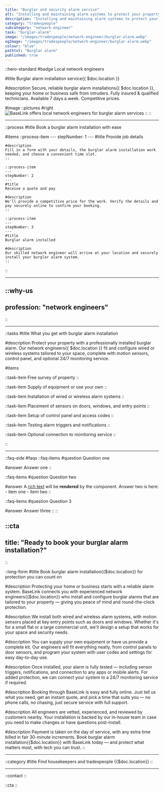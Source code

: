 ```yaml
---
title: "Burglar and security alarm service"
alt: "Installing and maintaining alarm systems to protect your property from intruders"
description: "Installing and maintaining alarm systems to protect your property from intruders"
category: "tradespeople"
subcategory: "network-engineer"
task: "burglar-alarm"
image: "/images/tradespeople/network-engineer/burglar-alarm.webp"
ogImage: "/images/tradespeople/network-engineer/burglar-alarm.webp"
colour: "blue"
pathtxt: "Burglar alarm"
published: true
---
```


::hero-standard
#badge
Local network engineers

#title
Burglar alarm installation service{{ $doc.location }}

#description
Secure, reliable burglar alarm installations{{ $doc.location }}, keeping your home or business safe from intruders. Fully insured & qualified technicians. Available 7 days a week. Competitive prices.

#image
    ::pictures
    #right
    ![BaseLink offers local network engineers for burglar alarm services](/images/tradespeople/network-engineer/burglar-alarm.webp)
    ::
::

---

::process
#title
Book a burglar alarm installation with ease

#items
    ::process-item
    ---
    stepNumber: 1
    ---
    #title
    Provide job details

    #description
    Fill in a form with your details, the burglar alarm installation work needed, and choose a convenient time slot.
    ::
    
    ::process-item
    ---
    stepNumber: 2
    ---
    #title
    Receive a quote and pay

    #description
    We'll provide a competitive price for the work. Verify the details and pay securely online to confirm your booking.
    ::

    ::process-item
    ---
    stepNumber: 3
    ---
    #title
    Burglar alarm installed

    #description
    Our skilled network engineer will arrive at your location and securely install your burglar alarm system.
    ::
::

---

::why-us
---
profession: "network engineers"
---
::

---

::tasks
#title
What you get with burglar alarm installation

#description
Protect your property with a professionally installed burglar alarm. Our network engineers{{ $doc.location }} fit and configure wired or wireless systems tailored to your space, complete with motion sensors, control panel, and optional 24/7 monitoring service.

#items

  ::task-item
  Free survey of property
  ::

  ::task-item
  Supply of equipment or use your own
  ::

  ::task-item
  Installation of wired or wireless alarm systems
  ::

  ::task-item
  Placement of sensors on doors, windows, and entry points
  ::

  ::task-item
  Setup of control panel and access codes
  ::

  ::task-item
  Testing alarm triggers and notifications
  ::

  ::task-item
  Optional connection to monitoring service
  ::

::

---

::faq-side
#faqs
  ::faq-items
  #question
  Question one

  #answer
  Answer one
  ::

  ::faq-items
  #question
  Question two

  #answer
  A [rich text](/services/commercial-cleaning) will be **rendered** by the component.
  Answer two is here:
    - item one
    - item two
  ::

  ::faq-items
  #question
  Question 3

  #answer
  Answer three
  ::
::

::cta
---
title: "Ready to book your burglar alarm installation?"
---
::

::long-form
#title
Book burglar alarm installation{{$doc.location}} for protection you can count on

#description
Protecting your home or business starts with a reliable alarm system. BaseLink connects you with experienced network engineers{{$doc.location}} who install and configure burglar alarms that are tailored to your property — giving you peace of mind and round-the-clock protection.

#description
We install both wired and wireless alarm systems, with motion sensors placed at key entry points such as doors and windows. Whether it's for a small flat or a large commercial unit, we'll design a setup that works for your space and security needs.

#description
You can supply your own equipment or have us provide a complete kit. Our engineers will fit everything neatly, from control panels to door sensors, and program your system with user codes and settings for easy day-to-day use.

#description
Once installed, your alarm is fully tested — including sensor triggers, notifications, and connection to any apps or mobile alerts. For added protection, we can connect your system to a 24/7 monitoring service if required.

#description
Booking through BaseLink is easy and fully online. Just tell us what you need, get an instant quote, and pick a time that suits you — no phone calls, no chasing, just secure service with full support.

#description
All engineers are vetted, experienced, and reviewed by customers nearby. Your installation is backed by our in-house team in case you need to make changes or have questions post-install.

#description
Payment is taken on the day of service, with any extra time billed in fair 30-minute increments. Book burglar alarm installation{{$doc.location}} with BaseLink today — and protect what matters most, with tech you can trust.
::

---

::category
#title
Find housekeepers and tradespeople {{$doc.location}}
::

---

::contact
::

::cta
::